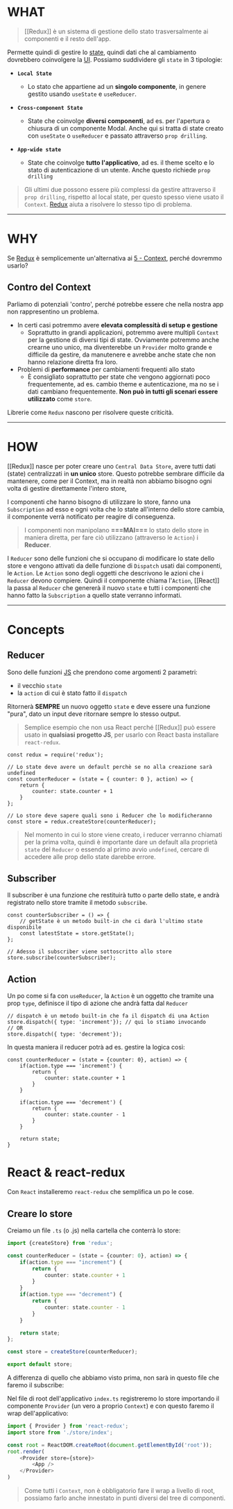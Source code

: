 # WHAT

>[[Redux]] è un sistema di gestione dello stato trasversalmente ai componenti e il resto dell'app.

Permette quindi di gestire lo [state](state), quindi dati che al cambiamento dovrebbero coinvolgere la [UI](UI).
Possiamo suddividere gli `state` in 3 tipologie:

- **`Local State`**
	- Lo stato che appartiene ad un **singolo componente**, in genere gestito usando `useState` e `useReducer`.
	
- **`Cross-component State`**
	- State che coinvolge **diversi componenti**, ad es. per l'apertura o chiusura di un componente Modal. Anche qui si tratta di state creato con `useState` o `useReducer` e passato attraverso `prop drilling`.
	
- **`App-wide state`**
	- State che coinvolge **tutto l'applicativo**, ad es. il theme scelto e lo stato di autenticazione di un utente. Anche questo richiede `prop drilling`

>Gli ultimi due possono essere più complessi da gestire attraverso il `prop drilling`, rispetto al local state, per questo spesso viene usato il `Context`. [Redux](Redux) aiuta a risolvere lo stesso tipo di problema.

---

# WHY

Se [Redux](Redux) è semplicemente un'alternativa ai [5 - Context](5%20-%20Context.md), perché dovremmo usarlo?

## Contro del Context

Parliamo di potenziali 'contro', perché potrebbe essere che nella nostra app non rappresentino un problema.

- In certi casi potremmo avere **elevata complessità di setup e gestione**
	- Soprattutto in grandi applicazioni, potremmo avere multipli `Context` per la gestione di diversi tipi di state. Ovviamente potremmo anche crearne uno unico, ma diventerebbe un `Provider` molto grande e difficile da gestire, da manutenere e avrebbe anche state che non hanno relazione diretta fra loro.
- Problemi di **performance** per cambiamenti frequenti allo stato
	- È consigliato soprattutto per state che vengono aggiornati poco frequentemente, ad es. cambio theme e autenticazione, ma no se i dati cambiano frequentemente. **Non può in tutti gli scenari essere utilizzato** come `store`.

Librerie come `Redux` nascono per risolvere queste criticità.

---

# HOW

[[Redux]] nasce per poter creare uno `Central Data Store`, avere tutti dati (state) centralizzati in **un unico** store.
Questo potrebbe sembrare difficile da mantenere, come per il Context, ma in realtà non abbiamo bisogno ogni volta di gestire direttamente l'intero store,

I componenti che hanno bisogno di utilizzare lo store, fanno una `Subscription` ad esso e ogni volta che lo state all'interno dello store cambia, il componente verrà notificato per reagire di conseguenza.

>I componenti non manipolano **===MAI===** lo stato dello store in maniera diretta, per fare ciò utilizzano (attraverso le `Action`) i **Reducer**.

I `Reducer` sono delle funzioni che si occupano di modificare lo state dello store e vengono attivati da delle funzione di `Dispatch` usati dai componenti, le `Action`.
Le `Action` sono degli oggetti che descrivono le azioni che i `Reducer` devono compiere. 
Quindi il componente chiama l'`Action`, [[React]] la passa al `Reducer` che genererà il nuovo `state` e tutti i componenti che hanno fatto la `Subscription` a quello state verranno informati.

---

# Concepts

## Reducer

Sono delle funzioni [JS](JS) che prendono come argomenti 2 parametri:

- il vecchio `state`
- la `action` di cui è stato fatto il `dispatch`

Ritornerà **SEMPRE** un nuovo oggetto `state` e deve essere una funzione "pura", dato un input deve ritornare sempre lo stesso output.

>Semplice esempio che non usa React perché [[Redux]] può essere usato in **qualsiasi progetto JS**, per usarlo con React basta installare `react-redux`.

```tsx
const redux = require('redux');

// Lo state deve avere un default perchè se no alla creazione sarà undefined
const counterReducer = (state = { counter: 0 }, action) => {
	return {
		counter: state.counter + 1
	}
};

// Lo store deve sapere quali sono i Reducer che lo modificheranno
const store = redux.createStore(counterReducer);
```

>Nel momento in cui lo store viene creato, i reducer verranno chiamati per la prima volta, quindi è importante dare un default alla proprietà `state` del `Reducer` o essendo al primo avvio `undefined`, cercare di accedere alle prop dello state darebbe errore.

## Subscriber

Il subscriber è una funzione che restituirà tutto o parte dello state, e andrà registrato nello store tramite il metodo `subscribe`.

```tsx
const counterSubscriber = () => {
	// getState è un metodo built-in che ci darà l'ultimo state disponibile
	const latestState = store.getState();
};

// Adesso il subscriber viene sottoscritto allo store
store.subscribe(counterSubscriber);
```

## Action

Un po come si fa con `useReducer`, la `Action` è un oggetto che tramite una prop `type`, definisce il tipo di azione che andrà fatta dal `Reducer`

```tsx
// dispatch è un metodo built-in che fa il dispatch di una Action
store.dispatch({ type: 'increment'}); // qui lo stiamo invocando
// OR
store.dispatch({ type: 'decrement'});
```

In questa maniera il reducer potrà ad es. gestire la logica così:

```tsx
const counterReducer = (state = {counter: 0}, action) => {
	if(action.type === 'increment') {
		return {
			counter: state.counter + 1
		}
	}

	if(action.type === 'decrement') {
		return {
			counter: state.counter - 1
		}
	}
	
	return state;
}
```

# React & react-redux

Con `React` installeremo `react-redux` che semplifica un po le cose.

## Creare lo store

Creiamo un file `.ts` (o .js) nella cartella che conterrà lo store:

```ts
import {createStore} from 'redux';

const counterReducer = (state = {counter: 0}, action) => {
	if(action.type === "increment") {
		return {
			counter: state.counter + 1
		}
	}
	if(action.type === "decrement") {
		return {
			counter: state.counter - 1
		}
	}

	return state;
};

const store = createStore(counterReducer);

export default store;
```

A differenza di quello che abbiamo visto prima, non sarà in questo file che faremo il subscribe:

Nel file di root dell'applicativo `index.ts` registreremo lo store importando il componente `Provider` (un vero a proprio `Context`) e con questo faremo il wrap dell'applicativo:

```ts
import { Provider } from 'react-redux';
import store from './store/index';

const root = ReactDOM.createRoot(document.getElementById('root'));
root.render(
	<Provider store={store}>
		<App />
	</Provider>
)
```

>Come tutti i `Context`, non è obbligatorio fare il wrap a livello di root, possiamo farlo anche innestato in punti diversi del tree di componenti.

